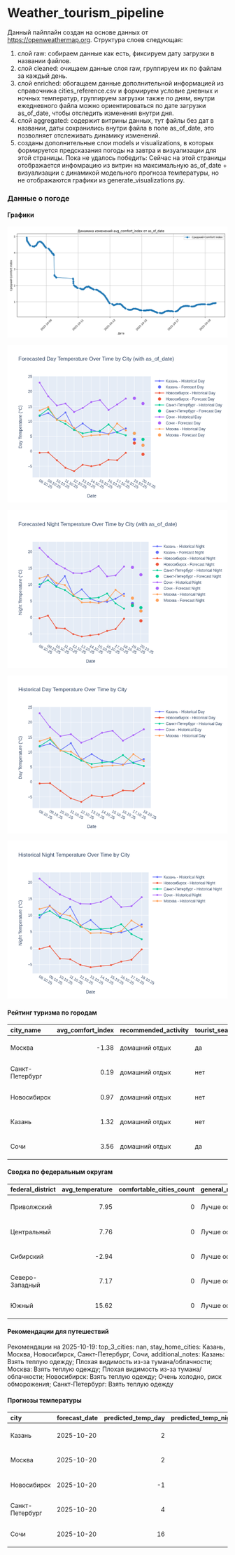 # Weather_tourism_pipeline
Данный пайплайн создан на основе данных от https://openweathermap.org.
Структура слоев следующая:
  1) слой raw: 
  собираем данные как есть, фиксируем дату загрузки в названии файлов.
  2) слой cleaned:
  очищаем данные слоя raw, группируем их по файлам за каждый день.
  3) слой enriched:
  обогащаем данные дополнительной информацией из справочника cities_reference.csv и формируем условие дневных и ночных температур,
  группируем загрузки также по дням, внутри ежедневного файла можно ориентироваться по дате загрузки as_of_date, чтобы отследить изменения внутри дня.
  4) слой aggregated:
   содержит витрины данных, тут файлы без дат в названии, даты сохранились внутри файла в поле as_of_date, это позволняет отслеживать динамику изменений.
  6) созданы дополнительные слои models и visualizations, в которых формируется предсказания погоды на завтра и визуализации для этой страницы.
  Пока не удалось победить: Сейчас на этой страницы отображается инфомрацию из витрин на максимальную as_of_date + визуализации с динамикой модельного прогноза температуры, 
  но не отображаются графики из generate_visualizations.py.
<!-- WEATHER DATA START -->
### Данные о погоде

#### Графики
![Comfort Index Trend](data/visualizations/comfort_index_trend.png)

![Forecasted Day Temperature](data/visualizations/forecasted_day_temperature.png)

![Forecasted Night Temperature](data/visualizations/forecasted_night_temperature.png)

![Historical Day Temperature](data/visualizations/historical_day_temperature.png)

![Historical Night Temperature](data/visualizations/historical_night_temperature.png)

#### Рейтинг туризма по городам
| city_name       |   avg_comfort_index | recommended_activity   | tourist_season_match   | tourism_season   | tour_recommendation       | as_of_date          |
|:----------------|--------------------:|:-----------------------|:-----------------------|:-----------------|:--------------------------|:--------------------|
| Москва          |               -1.38 | домашний отдых         | да                     | Круглогодично    | домашний отдых в сезон    | 2025-10-19 15:35:00 |
| Санкт-Петербург |                0.19 | домашний отдых         | нет                    | Май-Сентябрь     | домашний отдых вне сезона | 2025-10-19 15:35:00 |
| Новосибирск     |                0.97 | домашний отдых         | нет                    | Июнь-Август      | домашний отдых вне сезона | 2025-10-19 15:35:00 |
| Казань          |                1.32 | домашний отдых         | нет                    | Май-Сентябрь     | домашний отдых вне сезона | 2025-10-19 15:35:00 |
| Сочи            |                3.56 | домашний отдых         | да                     | Май-Октябрь      | домашний отдых в сезон    | 2025-10-19 15:35:00 |

#### Сводка по федеральным округам
| federal_district   |   avg_temperature |   comfortable_cities_count | general_recommendation   | as_of_date          |
|:-------------------|------------------:|---------------------------:|:-------------------------|:--------------------|
| Приволжский        |              7.95 |                          0 | Лучше остаться дома      | 2025-10-19 15:35:00 |
| Центральный        |              7.76 |                          0 | Лучше остаться дома      | 2025-10-19 15:35:00 |
| Сибирский          |             -2.94 |                          0 | Лучше остаться дома      | 2025-10-19 15:35:00 |
| Северо-Западный    |              7.17 |                          0 | Лучше остаться дома      | 2025-10-19 15:35:00 |
| Южный              |             15.62 |                          0 | Лучше остаться дома      | 2025-10-19 15:35:00 |

#### Рекомендации для путешествий
Рекомендации на 2025-10-19: top_3_cities: nan, stay_home_cities: Казань, Москва, Новосибирск, Санкт-Петербург, Сочи, additional_notes: Казань: Взять теплую одежду; Плохая видимость из-за тумана/облачности; Москва: Взять теплую одежду; Плохая видимость из-за тумана/облачности; Новосибирск: Взять теплую одежду; Очень холодно, риск обморожения; Санкт-Петербург: Взять теплую одежду

#### Прогнозы температуры
| city            | forecast_date   |   predicted_temp_day |   predicted_temp_night | model_type       | as_of_date          |
|:----------------|:----------------|---------------------:|-----------------------:|:-----------------|:--------------------|
| Казань          | 2025-10-20      |                    2 |                      2 | LinearRegression | 2025-10-19 15:35:29 |
| Москва          | 2025-10-20      |                    2 |                      2 | LinearRegression | 2025-10-19 15:35:29 |
| Новосибирск     | 2025-10-20      |                   -1 |                     -1 | LinearRegression | 2025-10-19 15:35:29 |
| Санкт-Петербург | 2025-10-20      |                    4 |                      3 | LinearRegression | 2025-10-19 15:35:29 |
| Сочи            | 2025-10-20      |                   16 |                     13 | LinearRegression | 2025-10-19 15:35:29 |


<!-- WEATHER DATA END -->
